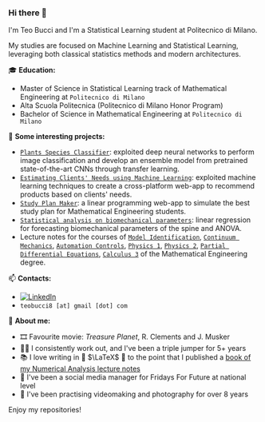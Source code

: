 ### Hi there 👋

I'm Teo Bucci and I'm a Statistical Learning student at Politecnico di Milano.

My studies are focused on Machine Learning and Statistical Learning, leveraging both classical statistics methods and modern architectures.

🎓 **Education:**

 - Master of Science in Statistical Learning track of Mathematical Engineering at `Politecnico di Milano`
 - Alta Scuola Politecnica (Politecnico di Milano Honor Program)
 - Bachelor of Science in Mathematical Engineering at `Politecnico di Milano`

📌 **Some interesting projects:**

- [`Plants Species Classifier`](https://github.com/teobucci/CNN-Plants-Classifier): exploited deep neural networks to perform image classification and develop an ensemble model from pretrained state-of-the-art CNNs through transfer learning.
- [`Estimating Clients' Needs using Machine Learning`](https://github.com/teobucci/Fintech-Project): exploited machine learning techniques to create a cross-platform web-app to recommend products based on clients' needs.
- [`Study Plan Maker`](https://github.com/teobucci/compilatore-piano-di-studi): a linear programming web-app to simulate the best study plan for Mathematical Engineering students.
- [`Statistical analysis on biomechanical parameters`](https://github.com/teobucci/progetto-inferenza-statistica): linear regression for forecasting biomechanical parameters of the spine and ANOVA.
- Lecture notes for the courses of [`Model Identification`](https://github.com/teobucci/mida), [`Continuum Mechanics`](https://github.com/teobucci/meccanica-dei-continui), [`Automation Controls`](https://github.com/teobucci/fondamenti-di-automatica), [`Physics 1`](https://github.com/teobucci/fisica-1), [`Physics 2`](https://github.com/teobucci/fisica-2), [`Partial Differential Equations`](https://github.com/teobucci/edp-analitica), [`Calculus 3`](https://github.com/teobucci/analisi-tre) of the Mathematical Engineering degree.

📫 **Contacts:**

- [![LinkedIn](https://img.shields.io/badge/-LinkedIn-blue?style=flat&logo=Linkedin&logoColor=white)](https://www.linkedin.com/in/teobucci/)
- `teobucci8 [at] gmail [dot] com`
 
🧠 **About me:**

- 🎞️ Favourite movie: _Treasure Planet_, R. Clements and J. Musker
- 🏋🏼 I consistently work out, and I've been a triple jumper for 5+ years
- 📚 I love writing in 📖 $\LaTeX$ 📖 to the point that I published a [book of my Numerical Analysis lecture notes](https://www.fubinitonelli.it/numerica/)
- 🌱 I've been a social media manager for Fridays For Future at national level
- 🎥 I've been practising videomaking and photography for over 8 years

Enjoy my repositories!
